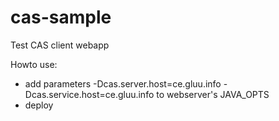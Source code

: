 # cas-sample
Test CAS client webapp

Howto use:

- add parameters -Dcas.server.host=ce.gluu.info -Dcas.service.host=ce.gluu.info to webserver's JAVA_OPTS
- deploy
